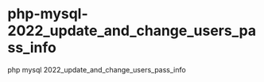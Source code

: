 # php-mysql-2022_update_and_change_users_pass_info
php mysql 2022_update_and_change_users_pass_info
